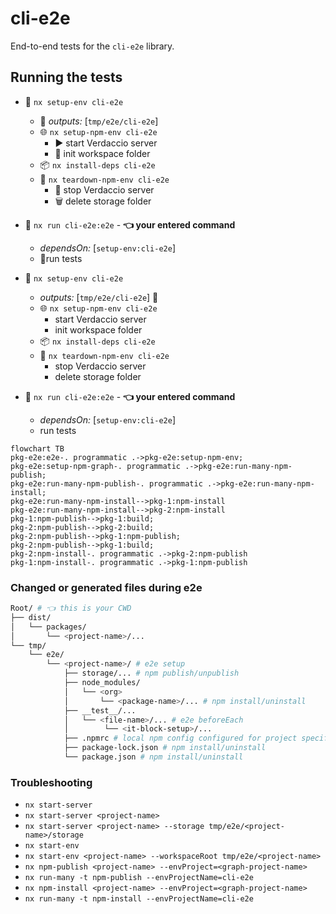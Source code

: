 # cli-e2e

End-to-end tests for the `cli-e2e` library.

## Running the tests

- 🧰 `nx setup-env cli-e2e`
  - 💾 _outputs:_ [`tmp/e2e/cli-e2e`]
  - 🌐 `nx setup-npm-env cli-e2e`
    - ▶️ start Verdaccio server
    - 📑 init workspace folder
  - 📦 `nx install-deps cli-e2e`
  - 🧼 `nx teardown-npm-env cli-e2e`
    - 🛑 stop Verdaccio server
    - 🗑 delete storage folder
- 🔬 `nx run cli-e2e:e2e` - **👈 your entered command**

  - _dependsOn:_ [`setup-env:cli-e2e`]
  - 🧪run tests

- 🧰 `nx setup-env cli-e2e`
  - _outputs:_ [`tmp/e2e/cli-e2e`] 💾
  - 🌐 `nx setup-npm-env cli-e2e`
    - start Verdaccio server
    - init workspace folder
  - 📦 `nx install-deps cli-e2e`
  - 🧼 `nx teardown-npm-env cli-e2e`
    - stop Verdaccio server
    - delete storage folder
- 🔬 `nx run cli-e2e:e2e` - **👈 your entered command**
  - _dependsOn:_ [`setup-env:cli-e2e`]
  - run tests

```mermaid
flowchart TB
pkg-e2e:e2e-. programmatic .->pkg-e2e:setup-npm-env;
pkg-e2e:setup-npm-graph-. programmatic .->pkg-e2e:run-many-npm-publish;
pkg-e2e:run-many-npm-publish-. programmatic .->pkg-e2e:run-many-npm-install;
pkg-e2e:run-many-npm-install-->pkg-1:npm-install
pkg-e2e:run-many-npm-install-->pkg-2:npm-install
pkg-1:npm-publish-->pkg-1:build;
pkg-2:npm-publish-->pkg-2:build;
pkg-2:npm-publish-->pkg-1:npm-publish;
pkg-2:npm-publish-->pkg-1:build;
pkg-2:npm-install-. programmatic .->pkg-2:npm-publish
pkg-1:npm-install-. programmatic .->pkg-1:npm-publish
```

### Changed or generated files during e2e

```sh
Root/ # 👈 this is your CWD
├── dist/
│   └── packages/
│       └── <project-name>/...
└── tmp/
    └── e2e/
        └── <project-name>/ # e2e setup
            ├── storage/... # npm publish/unpublish
            ├── node_modules/
            │   └── <org>
            │       └── <package-name>/... # npm install/uninstall
            ├── __test__/...
            │   └── <file-name>/... # e2e beforeEach
            │        └── <it-block-setup>/...
            ├── .npmrc # local npm config configured for project specific verdaccio registry
            ├── package-lock.json # npm install/uninstall
            └── package.json # npm install/uninstall
```

### Troubleshooting

- `nx start-server`
- `nx start-server <project-name>`
- `nx start-server <project-name> --storage tmp/e2e/<project-name>/storage`
- `nx start-env`
- `nx start-env <project-name> --workspaceRoot tmp/e2e/<project-name>`
- `nx npm-publish <project-name> --envProject=<graph-project-name>`
- `nx run-many -t npm-publish --envProjectName=cli-e2e`
- `nx npm-install <project-name> --envProject=<graph-project-name>`
- `nx run-many -t npm-install --envProjectName=cli-e2e`
